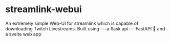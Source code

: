 # streamlink-webui
An extremely simple Web-UI for streamlink which is capable of downloading Twitch Livestreams.
Built using ---a flask api--- FastAPI 🎉 and a svelte web app

